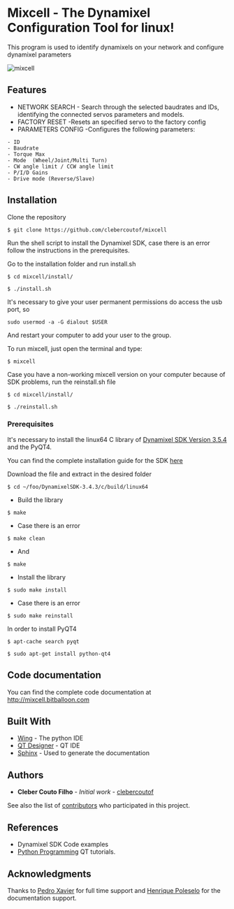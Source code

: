 # Mixcell - The Dynamixel Configuration Tool for linux!

This program is used to identify dynamixels on your network and configure dynamixel parameters

![mixcell](https://cloud.githubusercontent.com/assets/21127944/26158221/8c964ac8-3af1-11e7-8d05-dc0d2a411292.png)

## Features
* NETWORK SEARCH - Search through the selected baudrates and IDs, identifying the connected servos parameters and models.
* FACTORY RESET -Resets an specified servo to the factory config
* PARAMETERS CONFIG -Configures the following parameters:
```
- ID
- Baudrate
- Torque Max
- Mode 	(Wheel/Joint/Multi Turn)
- CW angle limit / CCW angle limit
- P/I/D Gains
- Drive mode (Reverse/Slave)
```
## Installation

Clone the repository

```
$ git clone https://github.com/clebercoutof/mixcell
```

Run the shell script to install the Dynamixel SDK, case there is an error follow the instructions 
in the prerequisites.

Go to the installation folder and run install.sh

```
$ cd mixcell/install/
```

```
$ ./install.sh
```
It's necessary to give your user permanent permissions do access the usb port, so
```
sudo usermod -a -G dialout $USER 
```
And restart your computer to add your user to the group.

To run mixcell, just open the terminal and type:
```
$ mixcell
```

Case you have a non-working mixcell version on your computer because of SDK problems, run the reinstall.sh file

```
$ cd mixcell/install/
```

```
$ ./reinstall.sh
```


### Prerequisites
It's necessary to install the linux64 C library of [Dynamixel SDK Version 3.5.4](https://github.com/ROBOTIS-GIT/DynamixelSDK/releases/tag/3.5.4) and the PyQT4. 

You can find the complete installation guide for the SDK [here](http://emanual.robotis.com/docs/en/software/dynamixel/dynamixel_sdk/overview/)

Download the file and extract in the desired folder

```
$ cd ~/foo/DynamixelSDK-3.4.3/c/build/linux64
```

* Build the library

```
$ make
```

* Case there is an error

```
$ make clean
```

* And

```
$ make
```
* Install the library

```
$ sudo make install
```

* Case there is an error

```
$ sudo make reinstall
```

In order to install PyQT4
```
$ apt-cache search pyqt
```

```
$ sudo apt-get install python-qt4
```

## Code documentation
You can find the complete code documentation at http://mixcell.bitballoon.com

## Built With

* [Wing](https://wingware.com/) - The python IDE
* [QT Designer](https://www.qt.io/ide/) - QT IDE
* [Sphinx](http://www.sphinx-doc.org/en/stable/) - Used to generate the documentation

## Authors

* **Cleber Couto Filho** - *Initial work* - [clebercoutof](https://github.com/clebercoutof)

See also the list of [contributors](https://github.com/your/project/contributors) who participated in this project.

## References

* Dynamixel SDK Code examples
* [Python Programming](https://pythonprogramming.net/) QT tutorials.

## Acknowledgments
Thanks to [Pedro Xavier](https://github.com/pxalcantara) for full time support and [Henrique Poleselo](https://github.com/hpoleselo) for the documentation support.


